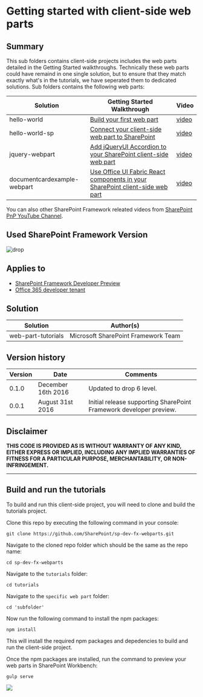 # Getting started with client-side web parts

## Summary

This sub folders contains client-side projects includes the web parts detailed in the Getting Started walkthroughs. Technically these web parts could have remaind in one single solution, but to ensure that they match exactly what's in the tutorials, we have seperated them to dedicated solutions. Sub folders contains the following web parts:

| Solution  | Getting Started Walkthrough | Video
| ------------- | ------------- | ------------- |
| hello-world  | [Build your first web part](http://dev.office.com/sharepoint/docs/spfx/web-parts/get-started/build-a-hello-world-web-part)   | [video](https://www.youtube.com/watch?v=ralspfOBgic)  |
| hello-world-sp  | [Connect your client-side web part to SharePoint](http://dev.office.com/sharepoint/docs/spfx/web-parts/get-started/connect-to-sharepoint)  | [video](https://www.youtube.com/watch?v=rokWJlXoFWk)  |
| jquery-webpart  | [Add jQueryUI Accordion to your SharePoint client-side web part](http://dev.office.com/sharepoint/docs/spfx/web-parts/get-started/add-jqueryui-accordion-to-web-part)  | [video](https://www.youtube.com/watch?v=YcECe5JbAnA)  |
| documentcardexample-webpart  | [Use Office UI Fabric React components in your SharePoint client-side web part](http://dev.office.com/sharepoint/docs/spfx/web-parts/get-started/use-fabric-react-components)  | [video](https://www.youtube.com/watch?v=P8WmNhcSWHU)  |

You can also other SharePoint Framework releated videos from [SharePoint PnP YouTube Channel](https://aka.ms/SPPnP-Videos).

## Used SharePoint Framework Version 
![drop](https://img.shields.io/badge/drop-drop6-green.svg)

## Applies to

* [SharePoint Framework Developer Preview](http://dev.office.com/sharepoint/docs/spfx/sharepoint-framework-overview)
* [Office 365 developer tenant](http://dev.office.com/sharepoint/docs/spfx/set-up-your-developer-tenant)

## Solution

| Solution  | Author(s) |
| ------------- | ------------- |
| web-part-tutorials  | Microsoft SharePoint Framework Team   |

## Version history

| Version  | Date | Comments |
| ------------- | ------------- | ------------- |
| 0.1.0  | December 16th 2016   | Updated to drop 6 level. |
| 0.0.1  | August 31st 2016   | Initial release supporting SharePoint Framework developer preview. |

## Disclaimer

**THIS CODE IS PROVIDED AS IS WITHOUT WARRANTY OF ANY KIND, EITHER EXPRESS OR IMPLIED, INCLUDING ANY IMPLIED WARRANTIES OF FITNESS FOR A PARTICULAR PURPOSE, MERCHANTABILITY, OR NON-INFRINGEMENT.**

----------

## Build and run the tutorials

To build and run this client-side project, you will need to clone and build the tutorials project.

Clone this repo by executing the following command in your console:

```
git clone https://github.com/SharePoint/sp-dev-fx-webparts.git
```

Navigate to the cloned repo folder which should be the same as the repo name:

```
cd sp-dev-fx-webparts
```

Navigate to the `tutorials` folder:

```
cd tutorials
```

Navigate to the `specific web part` folder:

```
cd 'subfolder'
```


Now run the following command to install the npm packages:

```
npm install
```

This will install the required npm packages and depedencies to build and run the client-side project.

Once the npm packages are installed, run the command to preview your web parts in SharePoint Workbench:

```
gulp serve
```
<img src="https://telemetry.sharepointpnp.com/sp-dev-fx-webparts/tutorials" />